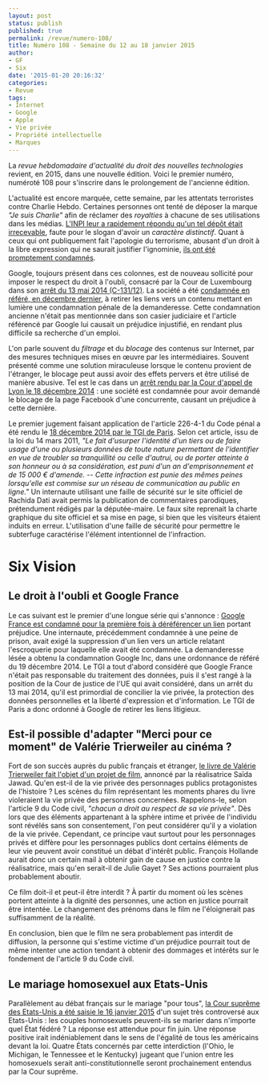 ```yaml
---
layout: post
status: publish
published: true
permalink: /revue/numero-108/
title: Numéro 108 - Semaine du 12 au 18 janvier 2015
author:
- GF
- Six
date: '2015-01-20 20:16:32'
categories:
- Revue
tags:
- Internet
- Google
- Apple
- Vie privée
- Propriété intellectuelle
- Marques
---
```


La _revue hebdomadaire d'actualité du droit des nouvelles technologies_ revient, en 2015, dans une nouvelle édition. Voici le premier numéro, numéroté 108 pour s'inscrire dans le prolongement de l'ancienne édition.

L'actualité est encore marquée, cette semaine, par les attentats terroristes contre Charlie Hebdo. Certaines personnes ont tenté de déposer la marque _"Je suis Charlie"_ afin de réclamer des _royalties_ à chacune de ses utilisations dans les médias. [L'INPI leur a rapidement répondu qu'un tel dépôt était irrecevable](http://www.droit-technologie.org/actuality-1689/je-suis-charlie-peut-il-etre-enregistre-en-tant-que-marque.html), faute pour le slogan d'avoir un _caractère distinctif_. Quant à ceux qui ont publiquement fait l'apologie du terrorisme, abusant d'un droit à la libre expression qui ne saurait justifier l'ignominie, [ils ont été promptement condamnés](http://www.droit-technologie.org/actuality-1688/charlie-hebdo-voici-les-premieres-condamnations-pour-apologie-du-ter.html).  

Google, toujours présent dans ces colonnes, est de nouveau sollicité pour imposer le respect du droit à l'oubli, consacré par la Cour de Luxembourg dans son [arrêt du 13 mai 2014 (C-131/12)](http://curia.europa.eu/juris/document/document.jsf;jsessionid=9ea7d0f130de53d4fe3dfafd4df58c37e0cdff20638c.e34KaxiLc3eQc40LaxqMbN4ObhmKe0?text=&docid=152065&pageIndex=0&doclang=fr&mode=lst&dir=&occ=first&part=1&cid=226733). La société a été [condamnée en référé, en décembre dernier](http://www.legalis.net/spip.php?page=jurisprudence-decision&id_article=4425), à retirer les liens vers un contenu mettant en lumière une condamnation pénale de la demanderesse. Cette condamnation ancienne n'était pas mentionnée dans son casier judiciaire et l'article référencé par Google lui causait un préjudice injustifié, en rendant plus difficile sa recherche d'un emploi.

L'on parle souvent du _filtrage_ et du _blocage_ des contenus sur Internet, par des mesures techniques mises en œuvre par les intermédiaires. Souvent présenté comme une solution miraculeuse lorsque le contenu provient de l'étranger, le blocage peut aussi avoir des effets pervers et être utilisé de manière abusive. Tel est le cas dans un [arrêt rendu par la Cour d'appel de Lyon le 18 décembre 2014](http://www.legalis.net/spip.php?page=jurisprudence-decision&id_article=4428) : une société est condamnée pour avoir demandé le blocage de la page Facebook d'une concurrente, causant un préjudice à cette dernière.

Le premier jugement faisant application de l'article 226-4-1 du Code pénal a été rendu le [18 décembre 2014 par le TGI de Paris](http://www.legalis.net/IMG/pdf/DOC301214-jugement_2.pdf). Selon cet article, issu de la loi du 14 mars 2011, _"Le fait d'usurper l'identité d'un tiers ou de faire usage d'une ou plusieurs données de toute nature permettant de l'identifier en vue de troubler sa tranquillité ou celle d'autrui, ou de porter atteinte à son honneur ou à sa considération, est puni d'un an d'emprisonnement et de 15 000 € d'amende. -- Cette infraction est punie des mêmes peines lorsqu'elle est commise sur un réseau de communication au public en ligne."_ Un internaute utilisant une faille de sécurité sur le site officiel de Rachida Dati avait permis la publication de commentaires parodiques, prétendument rédigés par la députée-maire. Le faux site reprenait la charte graphique du site officiel et sa mise en page, si bien que les visiteurs étaient induits en erreur. L'utilisation d'une faille de sécurité pour permettre le subterfuge caractérise l'élément intentionnel de l'infraction.

# Six Vision

## Le droit à l'oubli et Google France

Le cas suivant est le premier d'une longue série qui s'annonce : [Google France est condamné pour la première fois à déréférencer un lien](http://www.legalis.net/spip.php?page=breves-article&id_article=4426) portant préjudice. Une internaute, précédemment condamnée à une peine de prison, avait exigé la suppression d'un lien vers un article relatant l'escroquerie pour laquelle elle avait été condamnée. La demanderesse lésée a obtenu la condamnation Google Inc, dans une ordonnance de référé du 19 décembre 2014. Le TGI a tout d'abord considéré que Google France n'était pas responsable du traitement des données, puis il s'est rangé à la position de la Cour de justice de l'UE qui avait considéré, dans un arrêt du 13 mai 2014, qu'il est primordial de concilier la vie privée, la protection des données personnelles et la liberté d'expression et d'information. Le TGI de Paris a donc ordonné à Google de retirer les liens litigieux. 

## Est-il possible d'adapter "Merci pour ce moment" de Valérie Trierweiler au cinéma ?

Fort de son succès auprès du public français et étranger, [le livre de Valérie Trierweiler fait l'objet d'un projet de film](http://leplus.nouvelobs.com/contribution/1302658-merci-pour-ce-moment-de-trierweiler-adapte-au-cine-un-film-difficile-a-faire-interdire.html), annoncé par la réalisatrice Saïda Jawad. Qu'en est-il de la vie privée des personnages publics protagonistes de l'histoire ? Les scènes du film représentant les moments phares du livre violeraient la vie privée des personnes concernées. Rappelons-le, selon l'article 9 du Code civil, _"chacun a droit au respect de sa vie privée"_. Dès lors que des éléments appartenant à la sphère intime et privée de l'individu sont révélés sans son consentement, l'on peut considérer qu'il y a violation de la vie privée. Cependant, ce principe vaut surtout pour les personnages privés et diffère pour les personnages publics dont certains éléments de leur vie peuvent avoir constitué un débat d'intérêt public. François Hollande aurait donc un certain mail à obtenir gain de cause en justice contre la réalisatrice, mais qu'en serait-il de Julie Gayet ? Ses actions pourraient plus probablement aboutir. 

Ce film doit-il et peut-il être interdit ? À partir du moment où les scènes portent atteinte à la dignité des personnes, une action en justice pourrait être intentée. Le changement des prénoms dans le film ne l'éloignerait pas suffisamment de la réalité.

En conclusion, bien que le film ne sera probablement pas interdit de diffusion, la personne qui s'estime victime d'un préjudice pourrait tout de même intenter une action tendant à obtenir des dommages et intérêts sur le fondement de l'article 9 du Code civil.

## Le mariage homosexuel aux Etats-Unis

Parallèlement au débat français sur le mariage "pour tous", [la Cour suprême des Etats-Unis a été saisie le 16 janvier 2015](http://www.huffingtonpost.fr/2015/01/17/mariage-gay-etats-unis-cour-supreme-decider-couples-homosexuels_n_6492074.html) d'un sujet très controversé aux Etats-Unis : les couples homosexuels peuvent-ils se marier dans n'importe quel État fédéré ? La réponse est attendue pour fin juin. Une réponse positive irait indéniablement dans le sens de l'égalité de tous les américains devant la loi. Quatre États concernés par cette interdiction (l'Ohio, le Michigan, le Tennessee et le Kentucky) jugeant que l'union entre les homosexuels serait anti-constitutionnelle seront prochainement entendus par la Cour suprême. 

